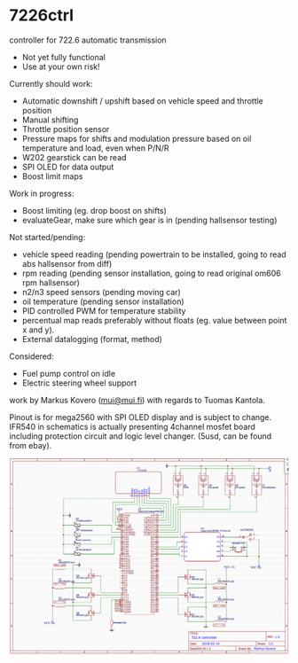 # 7226ctrl
controller for 722.6 automatic transmission

- Not yet fully functional
- Use at your own risk!

Currently should work:
- Automatic downshift / upshift based on vehicle speed and throttle position
- Manual shifting
- Throttle position sensor
- Pressure maps for shifts and modulation pressure based on oil temperature and load, even when P/N/R
- W202 gearstick can be read
- SPI OLED for data output
- Boost limit maps

Work in progress:
- Boost limiting (eg. drop boost on shifts)
- evaluateGear, make sure which gear is in (pending hallsensor testing)

Not started/pending:
- vehicle speed reading (pending powertrain to be installed, going to read abs hallsensor from diff)
- rpm reading (pending sensor installation, going to read original om606 rpm hallsensor)
- n2/n3 speed sensors (pending moving car)
- oil temperature (pending sensor installation)
- PID controlled PWM for temperature stability
- percentual map reads preferably without floats (eg. value between point x and y).
- External datalogging (format, method)

Considered:
- Fuel pump control on idle
- Electric steering wheel support

work by Markus Kovero (mui@mui.fi) with regards to Tuomas Kantola.

Pinout is for mega2560 with SPI OLED display and is subject to change.
IFR540 in schematics is actually presenting 4channel mosfet board including protection circuit and logic level changer. (5usd, can be found from ebay).

![Alt text](/schematics.png?raw=true "Title")


